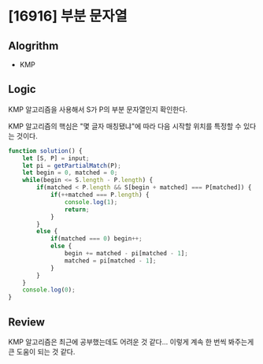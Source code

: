 # [16916] 부분 문자열
## Alogrithm
- KMP
## Logic
KMP 알고리즘을 사용해서 S가 P의 부분 문자열인지 확인한다.

KMP 알고리즘의 핵심은 "몇 글자 매칭됐냐"에 따라 다음 시작할 위치를 특정할 수 있다는 것이다.

```js
function solution() {
    let [S, P] = input;
    let pi = getPartialMatch(P);
    let begin = 0, matched = 0;
    while(begin <= S.length - P.length) {
        if(matched < P.length && S[begin + matched] === P[matched]) {
            if(++matched === P.length) {
                console.log(1);
                return;
            }
        }
        else {
            if(matched === 0) begin++;
            else {
                begin += matched - pi[matched - 1];
                matched = pi[matched - 1];
            }
        }
    }
    console.log(0);
}
```
## Review
KMP 알고리즘은 최근에 공부했는데도 어려운 것 같다... 이렇게 계속 한 번씩 봐주는게 큰 도움이 되는 것 같다.
